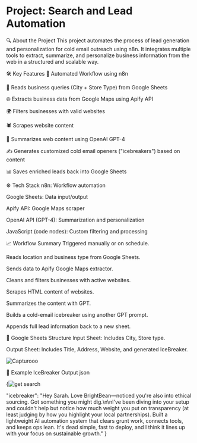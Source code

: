 # Project: Search and Lead Automation
🔍 About the Project
This project automates the process of lead generation and personalization for cold email outreach using n8n. It integrates multiple tools to extract, summarize, and personalize business information from the web in a structured and scalable way.

🛠️ Key Features
🔁 Automated Workflow using n8n

📄 Reads business queries (City + Store Type) from Google Sheets

🌐 Extracts business data from Google Maps using Apify API

🌍 Filters businesses with valid websites

🕷️ Scrapes website content

🧠 Summarizes web content using OpenAI GPT-4

✍️ Generates customized cold email openers ("icebreakers") based on content

📊 Saves enriched leads back into Google Sheets

⚙️ Tech Stack
n8n: Workflow automation

Google Sheets: Data input/output

Apify API: Google Maps scraper

OpenAI API (GPT-4): Summarization and personalization

JavaScript (code nodes): Custom filtering and processing

📈 Workflow Summary
Triggered manually or on schedule.

Reads location and business type from Google Sheets.

Sends data to Apify Google Maps extractor.

Cleans and filters businesses with active websites.

Scrapes HTML content of websites.

Summarizes the content with GPT.

Builds a cold-email icebreaker using another GPT prompt.

Appends full lead information back to a new sheet.

📁 Google Sheets Structure
Input Sheet: Includes City, Store type.

Output Sheet: Includes Title, Address, Website, and generated IceBreaker.


![Capturooo](https://github.com/user-attachments/assets/20c325a6-bd48-4213-a95d-b0c5f241ff0c)

🧠 Example IceBreaker Output
json


{![get search](https://github.com/user-attachments/assets/6f1c7764-a15b-4a02-9ac2-33556ceebaaa)

  "icebreaker": "Hey Sarah. Love BrightBean—noticed you're also into ethical sourcing. Got something you might dig.\n\nI've been diving into your setup and couldn't help but notice how much weight you put on transparency (at least judging by how you highlight your local partnerships). Built a lightweight AI automation system that clears grunt work, connects tools, and keeps ops lean. It's dead simple, fast to deploy, and I think it lines up with your focus on sustainable growth."
}
